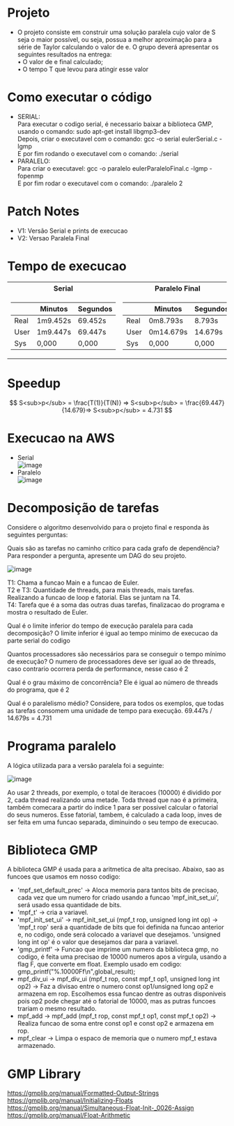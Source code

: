 # Projeto
- O projeto consiste em construir uma solução paralela cujo valor de S seja o maior possível, ou seja,
possua a melhor aproximação para a série de Taylor calculando o valor de e. O grupo deverá
apresentar os seguintes resultados na entrega: <br>
• O valor de e final calculado;<br>
• O tempo T que levou para atingir esse valor <br>

# Como executar o código
- SERIAL:<br>
Para executar o codigo serial, é necessario baixar a biblioteca GMP, usando o comando: sudo apt-get install libgmp3-dev<br>
Depois, criar o executavel com o comando: gcc -o serial eulerSerial.c -lgmp<br>
E por fim rodando o executavel com o comando: ./serial<br>
- PARALELO:<br>
Para criar o executavel: gcc -o paralelo eulerParaleloFinal.c -lgmp -fopenmp<br>
E por fim rodar o executavel com o comando: ./paralelo 2<br>
# Patch Notes
- V1: Versão Serial e prints de execucao
- V2: Versao Paralela Final
# Tempo de execucao
<table>
<tr><th>Serial </th><th>Paralelo Final</th></tr>
<tr><td>

|&nbsp;|Minutos|Segundos|
|--|--|--|
|Real|1m9.452s|69.452s|
|User|1m9.447s|69.447s|
|Sys|0,000|0,000|
  
</td><td>

|&nbsp;|Minutos|Segundos|
|--|--|--|
|Real|0m8.793s|8.793s|
|User|0m14.679s|14.679s|
|Sys|0,000|0,000|
  
</td></tr> </table>

# Speedup

$$
S<sub>p</sub> = \frac{T(1)}{T(N)} => S<sub>p</sub> = \frac{69.447}{14.679}=> S<sub>p</sub> = 4.731
$$

# Execucao na AWS
- Serial <br>
![image](https://user-images.githubusercontent.com/83303272/236924653-10673381-236c-4dec-a30f-d841d6010f3b.png)
- Paralelo <br>
![image](https://github.com/LucasGCLMartins/Computacao_Paralela/assets/83303272/fba8962a-50cc-41c0-9c51-467f3c806a65)

# Decomposição de tarefas
Considere o algoritmo desenvolvido para o projeto final e responda às seguintes perguntas:

Quais são as tarefas no caminho crítico para cada grafo de dependência? Para responder a pergunta, apresente um DAG do seu projeto.<br>

![image](https://github.com/LucasGCLMartins/Computacao_Paralela/assets/83303272/971b8cdd-7d5a-49db-98e9-c03f53a1d50d)

T1: Chama a funcao Main e a funcao de Euler. <br>
T2 e T3: Quantidade de threads, para mais threads, mais tarefas. Realizando a funcao de loop e fatorial. Elas se juntam na T4.<br>
T4: Tarefa que é a soma das outras duas tarefas, finalizacao do programa e mostra o resultado de Euler. <br>


Qual é o limite inferior do tempo de execução paralela para cada decomposição?
   O limite inferior é igual ao        tempo minimo de execucao da        parte serial do codigo

Quantos processadores são necessários para se conseguir o tempo mínimo de execução?
   O numero de processadores deve      ser igual ao de threads, caso      contrario ocorrera perda de        performance, nesse caso é 2

Qual é o grau máximo de concorrência?
   Ele é igual ao número de threads    do programa, que é 2

Qual é o paralelismo médio?
Considere, para todos os exemplos, que todas as tarefas consomem uma unidade de tempo para execução.
   69.447s / 14.679s = 4.731
# Programa paralelo
A lógica utilizada para a versão paralela foi a seguinte:<br>

![image](https://github.com/LucasGCLMartins/Computacao_Paralela/assets/83303272/8bf2f30a-092c-4dcd-9fb1-820946e15d45)

Ao usar 2 threads, por exemplo, o total de iteracoes (10000) é dividido por 2, cada thread realizando uma metade. Toda thread que nao é a primeira, também comecara a partir do indice 1 para ser possivel calcular o fatorial do seus numeros. Esse fatorial, tambem, é calculado a cada loop, inves de ser feita em uma funcao separada, diminuindo o seu tempo de execucao.

# Biblioteca GMP
A biblioteca GMP é usada para a aritmetica de alta precisao. Abaixo, sao as funcoes que usamos em nosso codigo:
- 'mpf_set_default_prec' -> Aloca memoria para tantos bits de precisao, cada vez que um numero for criado usando a funcao 'mpf_init_set_ui', será usado essa quantidade de bits.
- 'mpf_t' -> cria a variavel.
- 'mpf_init_set_ui' ->  mpf_init_set_ui (mpf_t rop, unsigned long int op) -> 'mpf_t rop' será a quantidade de bits que foi definida na funcao anterior e, no codigo, onde será colocado a variavel que desejamos. 'unsigned long int op' é o valor que desejamos dar para a variavel.
- 'gmp_printf' -> Funcao que imprime um numero da biblioteca gmp, no codigo, é feita uma precisao de 10000 numeros apos a virgula, usando a flag F, que converte em float. Exemplo usado em codigo: gmp_printf("%.10000Ff\n",global_result);
- mpf_div_ui -> mpf_div_ui (mpf_t rop, const mpf_t op1, unsigned long int op2) -> Faz a divisao entre o numero const op1/unsigned long op2 e armazena em rop. Escolhemos essa funcao dentre as outras disponiveis pois op2 pode chegar até o fatorial de 10000, mas as putras funcoes trariam o mesmo resultado.
- mpf_add -> mpf_add (mpf_t rop, const mpf_t op1, const mpf_t op2) -> Realiza funcao de soma entre const op1 e const op2 e armazena em rop.
- mpf_clear -> Limpa o espaco de memoria que o numero mpf_t estava armazenado.

# GMP Library
https://gmplib.org/manual/Formatted-Output-Strings <br>
https://gmplib.org/manual/Initializing-Floats <br>
https://gmplib.org/manual/Simultaneous-Float-Init-_0026-Assign <br>
https://gmplib.org/manual/Float-Arithmetic <br>
